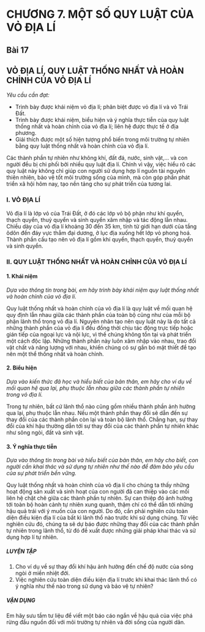 # CHƯƠNG 7. MỘT SỐ QUY LUẬT CỦA VỎ ĐỊA LÍ

## Bài 17
## VỎ ĐỊA LÍ, QUY LUẬT THỐNG NHẤT VÀ HOÀN CHỈNH CỦA VỎ ĐỊA LÍ

*Yêu cầu cần đạt:*
- Trình bày được khái niệm vỏ địa lí; phân biệt được vỏ địa lí và vỏ Trái Đất.
- Trình bày được khái niệm, biểu hiện và ý nghĩa thực tiễn của quy luật thống nhất và hoàn chỉnh của vỏ địa lí; liên hệ được thực tế ở địa phương.
- Giải thích được một số hiện tượng phổ biến trong môi trường tự nhiên bằng quy luật thống nhất và hoàn chỉnh của vỏ địa lí.

Các thành phần tự nhiên như không khí, đất đá, nước, sinh vật,... và con người đều bị chi phối bởi nhiều quy luật địa lí. Chính vì vậy, việc hiểu rõ các quy luật này không chỉ giúp con người sử dụng hợp lí nguồn tài nguyên thiên nhiên, bảo vệ tốt môi trường sống của mình, mà còn góp phần phát triển xã hội hôm nay, tạo nền tảng cho sự phát triển của tương lai.

### I. VỎ ĐỊA LÍ

Vỏ địa lí là lớp vỏ của Trái Đất, ở đó các lớp vỏ bộ phận như khí quyển, thạch quyển, thuỷ quyển và sinh quyển xâm nhập và tác động lẫn nhau. Chiều dày của vỏ địa lí khoảng 30 đến 35 km, tính từ giới hạn dưới của tầng ôdôn đến đáy vực thẳm đại dương, ở lục địa xuống hết lớp vỏ phong hoá. Thành phần cấu tạo nên vỏ địa lí gồm khí quyển, thạch quyển, thuỷ quyển và sinh quyển.

### II. QUY LUẬT THỐNG NHẤT VÀ HOÀN CHỈNH CỦA VỎ ĐỊA LÍ
#### 1. Khái niệm

*Dựa vào thông tin trong bài, em hãy trình bày khái niệm quy luật thống nhất và hoàn chỉnh của vỏ địa lí.*

Quy luật thống nhất và hoàn chỉnh của vỏ địa lí là quy luật về mối quan hệ quy định lẫn nhau giữa các thành phần của toàn bộ cũng như của mỗi bộ phận lãnh thổ trong vỏ địa lí. Nguyên nhân tạo nên quy luật này là do tất cả những thành phần của vỏ địa lí đều đồng thời chịu tác động trực tiếp hoặc gián tiếp của ngoại lực và nội lực, vì thế chúng không tồn tại và phát triển một cách độc lập. Những thành phần này luôn xâm nhập vào nhau, trao đổi vật chất và năng lượng với nhau, khiến chúng có sự gắn bó mật thiết để tạo nên một thể thống nhất và hoàn chỉnh.

#### 2. Biểu hiện

*Dựa vào kiến thức đã học và hiểu biết của bản thân, em hãy cho ví dụ về mối quan hệ qua lại, phụ thuộc lẫn nhau giữa các thành phần tự nhiên trong vỏ địa lí.*

Trong tự nhiên, bất cứ lãnh thổ nào cũng gồm nhiều thành phần ảnh hưởng qua lại, phụ thuộc lẫn nhau. Nếu một thành phần thay đổi sẽ dẫn đến sự thay đổi của các thành phần còn lại và toàn bộ lãnh thổ. Chẳng hạn, sự thay đổi của khí hậu thường dẫn tới sự thay đổi của các thành phần tự nhiên khác như sông ngòi, đất và sinh vật.

#### 3. Ý nghĩa thực tiễn

*Dựa vào thông tin trong bài và hiểu biết của bản thân, em hãy cho biết, con người cần khai thác và sử dụng tự nhiên như thế nào để đảm bảo yêu cầu của sự phát triển bền vững.*

Quy luật thống nhất và hoàn chỉnh của vỏ địa lí cho chúng ta thấy những hoạt động sản xuất và sinh hoạt của con người đã can thiệp vào các mối liên hệ chặt chẽ giữa các thành phần tự nhiên. Sự can thiệp đó ảnh hưởng tới toàn bộ hoàn cảnh tự nhiên xung quanh, thậm chí có thể dẫn tới những hậu quả trái với ý muốn của con người. Do đó, cần phải nghiên cứu toàn diện điều kiện địa lí của bất kì lãnh thổ nào trước khi sử dụng chúng. Từ việc nghiên cứu đó, chúng ta sẽ dự báo được những thay đổi của các thành phần tự nhiên trong lãnh thổ, từ đó đề xuất được những giải pháp khai thác và sử dụng hợp lí tự nhiên.

##### LUYỆN TẬP
1. Cho ví dụ về sự thay đổi khí hậu ảnh hưởng đến chế độ nước của sông ngòi ở miền nhiệt đới.
2. Việc nghiên cứu toàn diện điều kiện địa lí trước khi khai thác lãnh thổ có ý nghĩa như thế nào trong sử dụng và bảo vệ tự nhiên?

##### VẬN DỤNG
Em hãy sưu tầm tư liệu để viết một báo cáo ngắn về hậu quả của việc phá rừng đầu nguồn đối với môi trường tự nhiên và đời sống của người dân.
